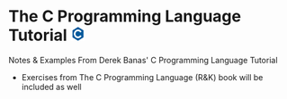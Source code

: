 # The C Programming Language Tutorial <img id="c_favicon" width="25" height="25" src="res/c_favicon.png">

Notes &amp; Examples From Derek Banas' C Programming Language Tutorial

* Exercises from The C Programming Language (R&K) book will be included as well
